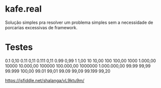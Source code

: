# kafe.real
Solução simples pra resolver um problema simples sem a necessidade de porcarias excessivas de framework.


# Testes
0.1     0,10
0.11    0,11
0.111   0,11
0.99    0,99
1       1,00
10      10,00
100     100,00
1000    1.000,00
10000   10.000,00
100000  100.000,00
1000000 1.000.000,00
99.99   99,99
99.999  100,00
99.01   99,01
99.09   99,09
99.199  99,20

https://jsfiddle.net/shalanga/vL9ktu9m/
